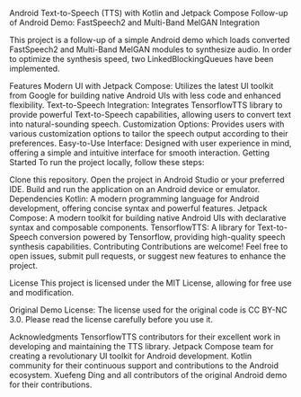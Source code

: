 Android Text-to-Speech (TTS) with Kotlin and Jetpack Compose
Follow-up of Android Demo: FastSpeech2 and Multi-Band MelGAN Integration

This project is a follow-up of a simple Android demo which loads converted FastSpeech2 and Multi-Band MelGAN modules to synthesize audio. In order to optimize the synthesis speed, two LinkedBlockingQueues have been implemented.

Features
Modern UI with Jetpack Compose: Utilizes the latest UI toolkit from Google for building native Android UIs with less code and enhanced flexibility.
Text-to-Speech Integration: Integrates TensorflowTTS library to provide powerful Text-to-Speech capabilities, allowing users to convert text into natural-sounding speech.
Customization Options: Provides users with various customization options to tailor the speech output according to their preferences.
Easy-to-Use Interface: Designed with user experience in mind, offering a simple and intuitive interface for smooth interaction.
Getting Started
To run the project locally, follow these steps:

Clone this repository.
Open the project in Android Studio or your preferred IDE.
Build and run the application on an Android device or emulator.
Dependencies
Kotlin: A modern programming language for Android development, offering concise syntax and powerful features.
Jetpack Compose: A modern toolkit for building native Android UIs with declarative syntax and composable components.
TensorflowTTS: A library for Text-to-Speech conversion powered by Tensorflow, providing high-quality speech synthesis capabilities.
Contributing
Contributions are welcome! Feel free to open issues, submit pull requests, or suggest new features to enhance the project.

License
This project is licensed under the MIT License, allowing for free use and modification.

Original Demo License: The license used for the original code is CC BY-NC 3.0. Please read the license carefully before you use it.

Acknowledgments
TensorflowTTS contributors for their excellent work in developing and maintaining the TTS library.
Jetpack Compose team for creating a revolutionary UI toolkit for Android development.
Kotlin community for their continuous support and contributions to the Android ecosystem.
Xuefeng Ding and all contributors of the original Android demo for their contributions.
